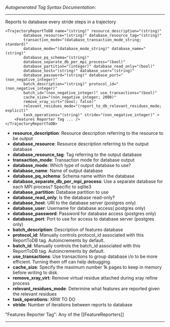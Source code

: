 _Autogenerated Tag Syntax Documentation:_

---
Reports to database every stride steps in a trajectory

```
<TrajectoryReportToDB name="(string)" resource_description="(string)"
        database_resource="(string)" database_resource_tag="(string)"
        transaction_mode="(database_transaction_mode_string; standard)"
        database_mode="(database_mode_string)" database_name="(string)"
        database_pq_schema="(string)"
        database_separate_db_per_mpi_process="(bool)"
        database_partition="(integer)" database_read_only="(bool)"
        database_host="(string)" database_user="(string)"
        database_password="(string)" database_port="(non_negative_integer)"
        batch_description="(string)" protocol_id="(non_negative_integer)"
        batch_id="(non_negative_integer)" use_transactions="(bool)"
        cache_size="(non_negative_integer; 2000)"
        remove_xray_virt="(bool; false)"
        relevant_residues_mode="(report_to_db_relevant_residues_mode; explicit)"
        task_operations="(string)" stride="(non_negative_integer)" >
    <Features Reporter Tag ... />
</TrajectoryReportToDB>
```

-   **resource_description**: Resource description referring to the resource to be output
-   **database_resource**: Resource description referring to the output database
-   **database_resource_tag**: Tag referring to the output database
-   **transaction_mode**: Transaction mode for database output
-   **database_mode**: Which type of output database to use?
-   **database_name**: Name of output database
-   **database_pq_schema**: Schema name within the database
-   **database_separate_db_per_mpi_process**: Use a separate database for each MPI process? Specific to sqlite3
-   **database_partition**: Database partition to use
-   **database_read_only**: Is the database read-only?
-   **database_host**: URI to the database server (postgres only)
-   **database_user**: Username for database access( postgres only)
-   **database_password**: Password for database access (postgres only)
-   **database_port**: Port to use for access to database server (postgres only)
-   **batch_description**: Description of features database
-   **protocol_id**: Manually controls protocol_id associated with this ReportToDB tag. Autoincrements by default.
-   **batch_id**: Manually controls the batch_id associated with this ReportToDB tag. Autoincrements by default.
-   **use_transactions**: Use transactions to group database i/o to be more efficient. Turning them off can help debugging.
-   **cache_size**: Specify the maximum number 1k pages to keep in memory before writing to disk.
-   **remove_xray_virt**: Remove virtual residue attached during xray refine process
-   **relevant_residues_mode**: Determine what features are reported given the relevant residues
-   **task_operations**: XRW TO DO
-   **stride**: Number of iterations between reports to database


"Features Reporter Tag": Any of the [[FeatureReporters]]

---
